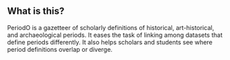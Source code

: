 ## What is this?

PeriodO is a gazetteer of scholarly definitions of historical, art-historical, and archaeological periods. It eases the task of linking among datasets that define periods differently. It also helps scholars and students see where period definitions overlap or diverge.
